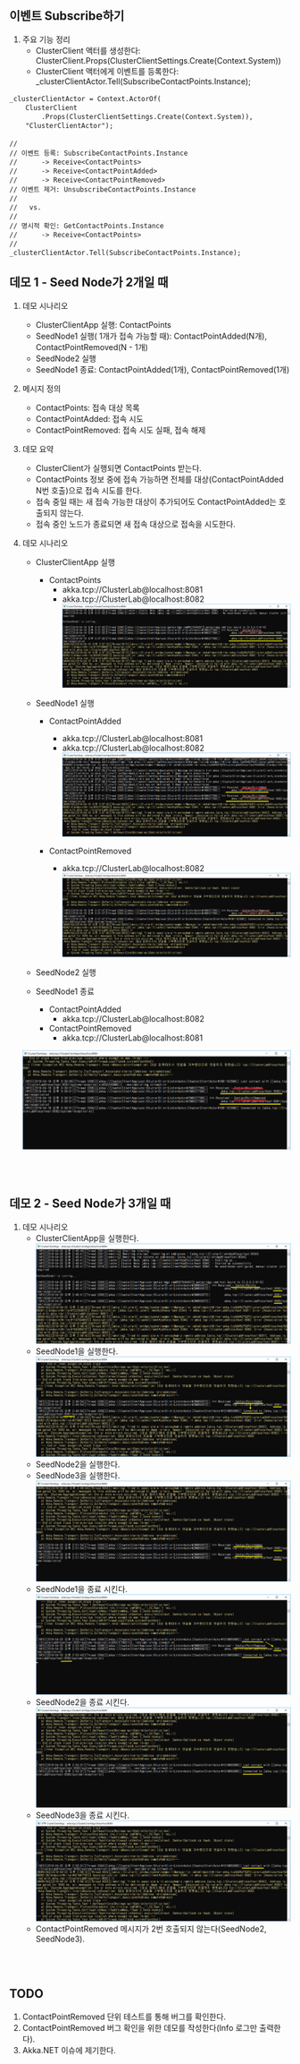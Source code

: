 ## 이벤트 Subscribe하기
1. 주요 기능 정리
   - ClusterClient 액터를 생성한다: ClusterClient.Props(ClusterClientSettings.Create(Context.System))
   - ClusterClient 액터에게 이벤트를 등록한다: _clusterClientActor.Tell(SubscribeContactPoints.Instance);
```
_clusterClientActor = Context.ActorOf(
	ClusterClient
		.Props(ClusterClientSettings.Create(Context.System)),
	"ClusterClientActor");

//
// 이벤트 등록: SubscribeContactPoints.Instance 
//      -> Receive<ContactPoints>
//      -> Receive<ContactPointAdded>
//      -> Receive<ContactPointRemoved>
// 이벤트 제거: UnsubscribeContactPoints.Instance
//
//   vs.
//
// 명시적 확인: GetContactPoints.Instance 
//      -> Receive<ContactPoints>
//
_clusterClientActor.Tell(SubscribeContactPoints.Instance);
```
## 데모 1 - Seed Node가 2개일 때
1. 데모 시나리오
   - ClusterClientApp 실행: ContactPoints
   - SeedNode1 실행( 1개가 접속 가능할 때): ContactPointAdded(N개), ContactPointRemoved(N - 1개)
   - SeedNode2 실행
   - SeedNode1 종료: ContactPointAdded(1개), ContactPointRemoved(1개)
2. 메시지 정의
   - ContactPoints: 접속 대상 목록
   - ContactPointAdded: 접속 시도
   - ContactPointRemoved: 접속 시도 실패, 접속 해제
3. 데모 요약
   - ClusterClient가 실행되면 ContactPoints 받는다.
   - ContactPoints 정보 중에 접속 가능하면 전체를 대상(ContactPointAdded N번 호출)으로 접속 시도를 한다.
   - 접속 중일 때는 새 접속 가능한 대상이 추가되어도 ContactPointAdded는 호출되지 않는다.
   - 접속 중인 노드가 종료되면 새 접속 대상으로 접속을 시도한다. 
4. 데모 시나리오 
   - ClusterClientApp 실행
      - ContactPoints
         - akka.tcp://ClusterLab@localhost:8081
         - akka.tcp://ClusterLab@localhost:8082
   ![](./Images/01_Demo_ClusterClientApp_Running.png)
   
   - SeedNode1 실행
      - ContactPointAdded
         - akka.tcp://ClusterLab@localhost:8081
         - akka.tcp://ClusterLab@localhost:8082   
   ![](./Images/02_Demo_SeedNode1_Running.png)
   
      - ContactPointRemoved
         - akka.tcp://ClusterLab@localhost:8082   
   ![](./Images/03_Demo_SeedNode1_Running.png)
   
   - SeedNode2 실행
   
   - SeedNode1 종료
      - ContactPointAdded
         - akka.tcp://ClusterLab@localhost:8082   
      - ContactPointRemoved
         - akka.tcp://ClusterLab@localhost:8081
   
   ![](./Images/04_Demo_SeedNode1_Terminating.png)
   
<br/>
<br/>

## 데모 2 - Seed Node가 3개일 때
1. 데모 시나리오
   - ClusterClientApp을 실행한다. 
   ![](./Images/Demo_01_ClusterClient-Running.png)
   - SeedNode1을 실행한다.
   ![](./Images/Demo_02_ClusterClient_SeedNode1-Running.png)
   - SeedNode2을 실행한다.
   - SeedNode3을 실행한다.
   ![](./Images/Demo_03_ClusterClient_SeedNode2_3-Running.png)
   - SeedNode1을 종료 시킨다.
   ![](./Images/Demo_04_ClusterClient_SeedNode1-Terminating.png)
   - SeedNode2을 종료 시킨다.
   ![](./Images/Demo_05_ClusterClient_SeedNode2-Terminating.png)
   - SeedNode3을 종료 시킨다.
   ![](./Images/Demo_06_ClusterClient_SeedNode3-Terminating.png)
   - ContactPointRemoved 메시지가 2번 호출되지 않는다(SeedNode2, SeedNode3).
   
<br/>
<br/>

## TODO
1. ContactPointRemoved 단위 테스트를 통해 버그를 확인한다.
1. ContactPointRemoved 버그 확인을 위한 데모를 작성한다(Info 로그만 출력한다).
1. Akka.NET 이슈에 제기한다.
